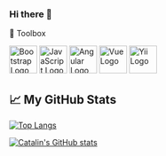 ### Hi there 👋

<!--
**KoviPolis/KoviPolis** is a ✨ _special_ ✨ repository because its `README.md` (this file) appears on your GitHub profile.

Here are some ideas to get you started:

- 🔭 I’m currently working on ...
- 🌱 I’m currently learning ...
- 👯 I’m looking to collaborate on ...
- 🤔 I’m looking for help with ...
- 💬 Ask me about ...
- 📫 How to reach me: ...
- 😄 Pronouns: ...
- ⚡ Fun fact: ...
-->

🧰 Toolbox

<img src="https://cdn.worldvectorlogo.com/logos/bootstrap-5-1.svg" alt="Bootstrap Logo" width="50" height="50"/> <img src="https://cdn.worldvectorlogo.com/logos/logo-javascript.svg" alt="JavaScript Logo" width="50" height="50"/> <img src="https://cdn.worldvectorlogo.com/logos/angular-icon-1.svg" alt="Angular Logo" width="50" height="50"/> <img src="https://cdn.worldvectorlogo.com/logos/vue-js-1.svg" alt="Vue Logo" width="50" height="50"/> <img src="https://cdn.worldvectorlogo.com/logos/yii.svg" alt="Yii Logo" width="50" height="50"/> 


## &#x1f4c8; My GitHub Stats

[![Top Langs](https://github-readme-stats.vercel.app/api/top-langs/?username=KoviPolis&theme=radical)](https://github.com/anuraghazra/github-readme-stats)

[![Catalin's GitHub stats](https://github-readme-stats.vercel.app/api?username=KoviPolis&theme=radical)](https://github.com/anuraghazra/github-readme-stats)
